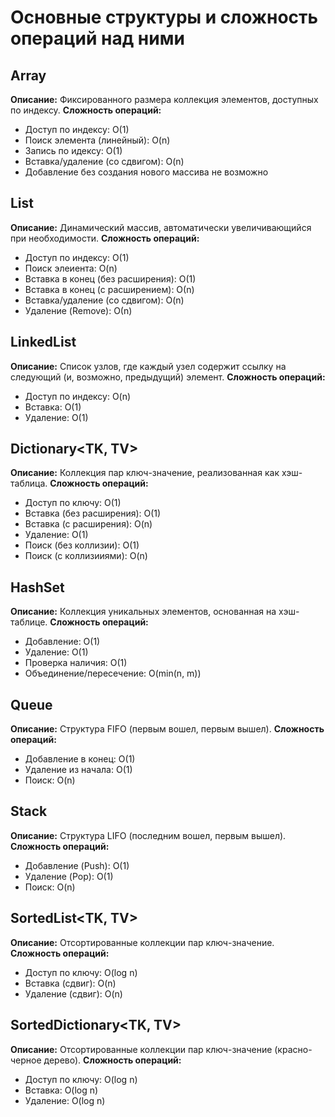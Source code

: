 # Основные структуры и сложность операций над ними

## Array
**Описание:** Фиксированного размера коллекция элементов, доступных по индексу.
**Сложность операций:** 
- Доступ по индексу: O(1)
- Поиск элемента (линейный): O(n)
- Запись по идексу: O(1)
- Вставка/удаление (со сдвигом): O(n)
- Добавление без создания нового массива не возможно

## List<T>
**Описание:** Динамический массив, автоматически увеличивающийся при необходимости.
**Сложность операций:** 
- Доступ по индексу: O(1)
- Поиск элеиента: O(n)
- Вставка в конец (без расширения): O(1)
- Вставка в конец (с расширением): О(n)
- Вставка/удаление (со сдвигом): O(n)
- Удаление (Remove): О(n)

## LinkedList<T>
**Описание:** Список узлов, где каждый узел содержит ссылку на следующий (и, возможно, предыдущий) элемент.
**Сложность операций:** 
- Доступ по индексу: O(n)
- Вставка: O(1)
- Удаление: О(1)

## Dictionary<TK, TV>
**Описание:** Коллекция пар ключ-значение, реализованная как хэш-таблица.
**Сложность операций:** 
- Доступ по ключу: O(1)
- Вставка (без расширения): O(1)
- Вставка (с расширения): O(n)
- Удаление: O(1)
- Поиск (без коллизии): O(1)
- Поиск (с коллизииями): O(n)

## HashSet<T>
**Описание:** Коллекция уникальных элементов, основанная на хэш-таблице.
**Сложность операций:** 
- Добавление: O(1)
- Удаление: O(1)
- Проверка наличия: O(1)
- Объединение/пересечение: O(min(n, m))

## Queue<T>
**Описание:** Структура FIFO (первым вошел, первым вышел).
**Сложность операций:** 
- Добавление в конец: O(1)
- Удаление из начала: O(1)
- Поиск: O(n)

## Stack<T>
**Описание:** Структура LIFO (последним вошел, первым вышел).
**Сложность операций:** 
- Добавление (Push): O(1)
- Удаление (Pop): O(1)
- Поиск: O(n)

## SortedList<TK, TV>
**Описание:** Отсортированные коллекции пар ключ-значение.
**Сложность операций:** 
- Доступ по ключу: O(log n)
- Вставка (сдвиг): O(n)
- Удаление (сдвиг): O(n)

## SortedDictionary<TK, TV>
**Описание:** Отсортированные коллекции пар ключ-значение (красно-черное дерево).
**Сложность операций:** 
- Доступ по ключу: O(log n)
- Вставка: O(log n)
- Удаление: O(log n)